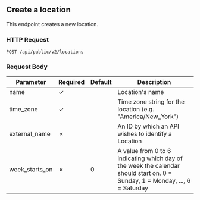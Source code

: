 ## Create a location

This endpoint creates a new location.

### HTTP Request

`POST /api/public/v2/locations`

### Request Body

Parameter      | Required | Default | Description
---------      | -------- | ------- | -----------
name           | ✓        |         | Location's name
time_zone      | ✓        |         | Time zone string for the location (e.g. "America/New_York")
external_name  | ✗        |         | An ID by which an API wishes to identify a Location
week_starts_on | ✗        | 0       | A value from 0 to 6 indicating which day of the week the calendar should start on. 0 = Sunday, 1 = Monday, ..., 6 = Saturday
